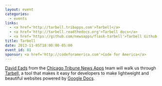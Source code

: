 ```yaml
---
layout: event
categories: 
  - events
links:
  - <a href='http://tarbell.tribapps.com'>Tarbell</a>
  - <a href='http://tarbell.readthedocs.org'>Tarbell docs</a>
  - <a href='https://github.com/newsapps/flask-tarbell'>Tarbell Github repo</a>
title: Tarbell
date: 2013-11-05T18:00:00-05:00
event_id: 81
sponsor: <a href='http://codeforamerica.com'>Code for America</a>
---
```


<p><a href='https://twitter.com/eads'>David Eads</a> from the <a href='http://blog.apps.chicagotribune.com/'>Chicago Tribune News Apps</a> team will walk us through <a href='http://tarbell.tribapps.com/'>Tarbell</a>, a tool that makes it easy for developers to make lightweight and beautiful websites powered by <a href='http://docs.google.com'>Google Docs</a>.
